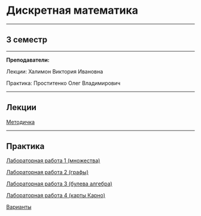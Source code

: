 # Дискретная математика
____________
## 3 семестр
___________
**Преподаватели:**

Лекции: Халимон Виктория Ивановна

Практика: Проститенко Олег Владимирович 

_________
## Лекции

[Методичка](../Files/DiscreteMath/Дискретная%20математика.pdf)
_________
## Практика

[Лабораторная работа 1 (множества)](../Files/DiscreteMath/Множества)

[Лабораторная работа 2 (графы)](../Files/DiscreteMath/Графы)

[Лабораторная работа 3 (булева алгебра)](../Files/DiscreteMath/Булева%20алгебра.pdf)

[Лабораторная работа 4 (карты Карно)](../Files/DiscreteMath/Карты%20Карно.pdf)

[Варианты](../Files/Documents/GroupList_sem_3.md)

